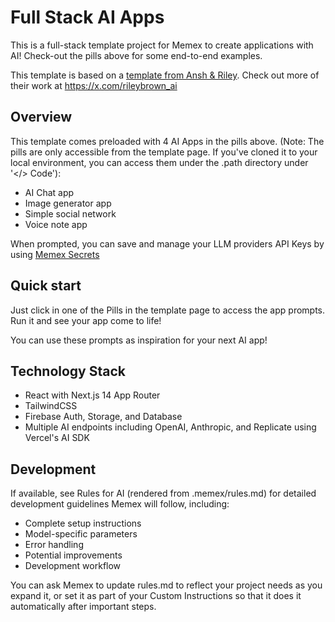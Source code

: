 # Full Stack AI Apps

This is a full-stack template project for Memex to create  applications with AI! Check-out the pills above for some end-to-end examples.

This template is based on a [template from Ansh & Riley](https://github.com/ansh/template-2). Check out more of their work at https://x.com/rileybrown_ai

## Overview
This template comes preloaded with 4 AI Apps in the pills above. (Note: The pills are only accessible from the template page. If you've cloned it to your local environment, you can access them under the .path directory under '</> Code'):
- AI Chat app
- Image generator app
- Simple social network
- Voice note app

When prompted, you can save and manage your LLM providers API Keys by using [Memex Secrets](https://docs.memex.tech/using-memex/secrets)

## Quick start

Just click in one of the Pills in the template page to access the app prompts. Run it and see your app come to life!

You can use these prompts as inspiration for your next AI app!

## Technology Stack
- React with Next.js 14 App Router
- TailwindCSS
- Firebase Auth, Storage, and Database
- Multiple AI endpoints including OpenAI, Anthropic, and Replicate using Vercel's AI SDK

## Development

If available, see Rules for AI (rendered from .memex/rules.md) for detailed development guidelines Memex will follow, including:
- Complete setup instructions
- Model-specific parameters
- Error handling
- Potential improvements
- Development workflow

You can ask Memex to update rules.md to reflect your project needs as you expand it, or set it as part of your Custom Instructions so that it does it automatically after important steps.

